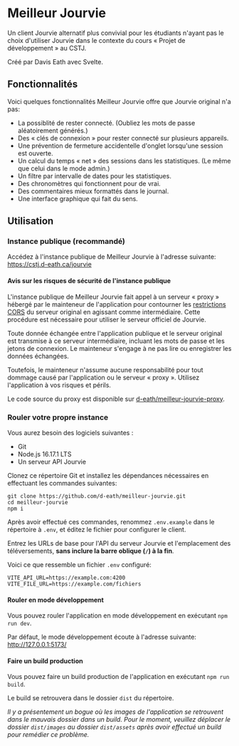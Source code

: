 # Meilleur Jourvie

Un client Jourvie alternatif plus convivial pour les étudiants n'ayant pas le choix d'utiliser Jourvie dans le contexte du cours « Projet de développement » au CSTJ.

Créé par Davis Eath avec Svelte.

## Fonctionnalités

Voici quelques fonctionnalités Meilleur Jourvie offre que Jourvie original n'a pas:

* La possiblité de rester connecté. (Oubliez les mots de passe aléatoirement générés.)
* Des « clés de connexion » pour rester connecté sur plusieurs appareils.
* Une prévention de fermeture accidentelle d'onglet lorsqu'une session est ouverte.
* Un calcul du temps « net » des sessions dans les statistiques. (Le même que celui dans le mode admin.)
* Un filtre par intervalle de dates pour les statistiques.
* Des chronomètres qui fonctionnent pour de vrai.
* Des commentaires mieux formattés dans le journal.
* Une interface graphique qui fait du sens.

## Utilisation

### Instance publique (recommandé)

Accédez à l'instance publique de Meilleur Jourvie à l'adresse suivante: https://cstj.d-eath.ca/jourvie

#### Avis sur les risques de sécurité de l'instance publique

L'instance publique de Meilleur Jourvie fait appel à un serveur « proxy » hébergé par le mainteneur de l'application pour contourner les [restrictions CORS](https://developer.mozilla.org/fr/docs/Web/HTTP/CORS) du serveur original en agissant comme intermédiaire. Cette procédure est nécessaire pour utiliser le serveur officiel de Jourvie.

Toute donnée échangée entre l'application publique et le serveur original est transmise à ce serveur intermédiaire, incluant les mots de passe et les jetons de connexion. Le mainteneur s'engage à ne pas lire ou enregistrer les données échangées.

Toutefois, le mainteneur n'assume aucune responsabilité pour tout dommage causé par l'application ou le serveur « proxy ». Utilisez l'application à vos risques et périls.

Le code source du proxy est disponible sur [d-eath/meilleur-jourvie-proxy](https://github.com/d-eath/meilleur-jourvie-proxy).

### Rouler votre propre instance

Vous aurez besoin des logiciels suivantes :
* Git
* Node.js 16.17.1 LTS
* Un serveur API Jourvie

Clonez ce répertoire Git et installez les dépendances nécessaires en effectuant les commandes suivantes:

```
git clone https://github.com/d-eath/meilleur-jourvie.git
cd meilleur-jourvie
npm i
```

Après avoir effectué ces commandes, renommez `.env.example` dans le répertoire à `.env`, et éditez le fichier pour configurer le client.

Entrez les URLs de base pour l'API du serveur Jourvie et l'emplacement des téléversements, **sans inclure la barre oblique (`/`) à la fin**.

Voici ce que ressemble un fichier `.env` configuré:

```
VITE_API_URL=https://example.com:4200
VITE_FILE_URL=https://example.com/fichiers
```

#### Rouler en mode développement

Vous pouvez rouler l'application en mode développement en exécutant `npm run dev`.

Par défaut, le mode développement écoute à l'adresse suivante: http://127.0.0.1:5173/

#### Faire un build production

Vous pouvez faire un build production de l'application en exécutant `npm run build`.

Le build se retrouvera dans le dossier `dist` du répertoire.

*Il y a présentement un bogue où les images de l'application se retrouvent dans le mauvais dossier dans un build. Pour le moment, veuillez déplacer le dossier `dist/images` au dossier `dist/assets` après avoir effectué un build pour remédier ce problème.*